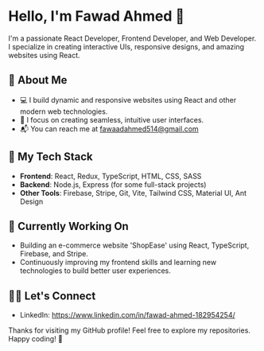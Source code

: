 # Hello, I'm Fawad Ahmed 👋

I'm a passionate React Developer, Frontend Developer, and Web Developer. I specialize in creating interactive UIs, responsive designs, and amazing websites using React.

## 🚀 About Me

- 💻 I build dynamic and responsive websites using React and other modern web technologies.
- 🎨 I focus on creating seamless, intuitive user interfaces.
- 📬 You can reach me at fawaadahmed514@gmail.com

## 🌱 My Tech Stack

- **Frontend**: React, Redux, TypeScript, HTML, CSS, SASS
- **Backend**: Node.js, Express (for some full-stack projects)
- **Other Tools**: Firebase, Stripe, Git, Vite, Tailwind CSS, Material UI, Ant Design

## 🔧 Currently Working On

- Building an e-commerce website 'ShopEase' using React, TypeScript, Firebase, and Stripe.
- Continuously improving my frontend skills and learning new technologies to build better user experiences.
  

## 👨‍💻 Let's Connect

- LinkedIn: https://www.linkedin.com/in/fawad-ahmed-182954254/


Thanks for visiting my GitHub profile! Feel free to explore my repositories. Happy coding! 🚀
